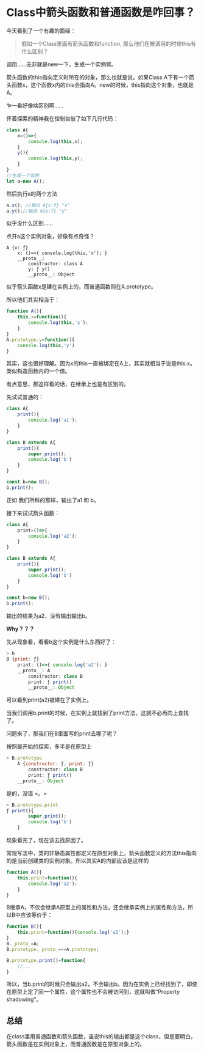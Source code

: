 # Class中箭头函数和普通函数是咋回事？

今天看到了一个有趣的面经：

> 假如一个Class里面有箭头函数和function, 那么他们在被调用的时候this有什么区别？

调用……无非就是new一下，生成一个实例嘛。

箭头函数的this指向定义时所在的对象，那么也就是说，如果Class A下有一个箭头函数x，这个函数x内的this会指向A。new的时候，this指向这个对象，也就是A。

乍一看好像啥区别啊……

怀着探索的精神我在控制台敲了如下几行代码：

```js
class A{
	x=()=>{
		console.log(this,x);
	}
	y(){
		console.log(this,y);
	}
}
//生成一个实例
let a=new A();
```

然后执行a的两个方法

```js
a.x(); //输出 A{x:f} "x"
a.y();//输出 A{x:f} "y"
```



似乎没什么区别……

点开a这个实例对象，好像有点奇怪？

```
A {x: ƒ}
	x: ()=>{ console.log(this,'x'); }
	__proto__:
		constructor: class A
		y: ƒ y()
		__proto__: Object
```

似乎箭头函数x是建在实例上的，而普通函数则在A.prototype。



所以他们其实相当于：

```js
function A(){
	this.x=function(){
    	console.log(this,'x');
	}
}
A.prototype.y=function(){
    console.log(this,'y')
}
```



其实，这也很好理解。因为x的this一直被绑定在A上，其实就相当于说是this.x。类似构造函数内的一个值。



有点意思，那这样看的话，在继承上也是有区别的。

先试试普通的：

```js
class A{
    print(){
        console.log('a1');
    }
}

class B extends A{
    print(){
        super.print();
        console.log('b')
    }
}

const b=new B();
b.print();
```

正如 我们所料的那样，输出了a1 和 b。

接下来试试箭头函数：

```js
class A{
	print=()=>{
        console.log('a2');
    }
}

class B extends A{
    print(){
        super.print();
        console.log('b')
    }
}

const b=new B();
b.print();
```

输出的结果为a2，没有输出输出b。



**Why？？？**

先从现象看，看看b这个实例是什么东西好了：

```js
> b
B {print: ƒ}
	print: ()=>{ console.log('a2'); }
	__proto__: A
		constructor: class B
		print: ƒ print()
		__proto__: Object
```

可以看到print(a2)被建在了实例上。

当我们调用b.print的时候，在实例上就找到了print方法，这就不必再向上查找了。

问题来了，那我们在B里面写的print去哪了呢？

按照最开始的探索，多半是在原型上

```js
> B.prototype
	A {constructor: ƒ, print: ƒ}
		constructor: class B
		print: ƒ print()
	__proto__: Object
```

是的，没错 =。=

```js
> B.prototype.print
ƒ print(){
        super.print();
        console.log('b')
    }
```



现象看完了，现在该去找原因了。

常规写法中，类的非静态属性都定义在原型对象上。箭头函数定义的方法this指向的是当前创建类的实例对象。所以其实A的内部应该是这样的

```js
function A(){
    this.print=function(){
        console.log('a2');
    }
}
```

B继承A，不仅会继承A原型上的属性和方法，还会继承实例上的属性和方法，所以B中应该等价于：

```js
function B(){
    this.print=function(){console.log('a2');}
}
B._proto_=A;
B.prototype._proto_===A.prototype;

B.prototype.print()=function{
    //...
}   
```

所以，当b.print的时候只会输出a2，不会输出b。因为在实例上已经找到了，即使在原型上定了同一个属性，这个属性也不会被访问到，这就叫做“Property shadowing”。



##  总结

在class里用普通函数和箭头函数，虽说this的输出都是这个class，但是要明白，箭头函数是在实例对象上，而普通函数是在原型对象上的。